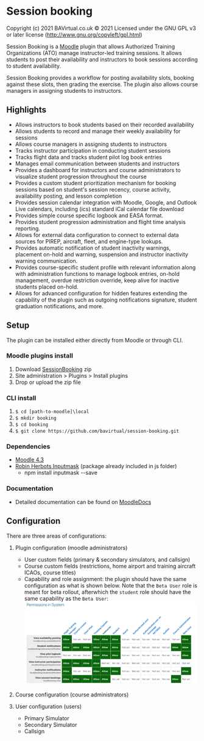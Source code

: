 # Session booking

Copyright (c) 2021 BAVirtual.co.uk © 2021 Licensed under the GNU GPL v3 or later license (<http://www.gnu.org/copyleft/gpl.html>)

Session Booking is a [Moodle](https://moodle.org/) plugin that allows Authorized Training Organizations (ATO) manage instructor-led training sessions. It allows students to post their availability and instructors to book sessions according to student availability.

Session Booking provides a workflow for posting availability slots, booking against these slots, then grading the exercise. The plugin also allows course managers in assigning students to instructors.

## Highlights

- Allows instructors to book students based on their recorded availability
- Allows students to record and manage their weekly availability for sessions
- Allows course managers in assigning students to instructors
- Tracks instructor participation in conducting student sessions
- Tracks flight data and tracks student pilot log book entries
- Manages email communication between students and instructors
- Provides a dashboard for instructors and course administrators to visualize student progression throughout the course
- Provides a custom student prioritization mechanism for booking sessions based on student's session recency, course activity, availability posting, and lesson completion
- Provides session calendar integration with Moodle, Google, and Outlook Live calendars, including (ics) standard iCal calendar file download
- Provides simple course specific logbook and EASA format.
- Provides student progression administration and flight time analysis reporting.
- Allows for external data configuration to connect to external data sources for PIREP, aircraft, fleet, and engine-type lookups.
- Provides automatic notification of student inactivity warnings, placement on-hold and warning, suspension and instructor inactivity warning communication.
- Provides course-specific student profile with relevant information along with administration functions to manage logbook entries, on-hold management, overdue restriction override, keep alive for inactive students placed on-hold.
- Allows for advanced configuration for hidden features extending the capability of the plugin such as outgoing notifications signature, student graduation notifications, and more.

## Setup

The plugin can be installed either directly from Moodle or through CLI.

### Moodle plugins install

1. Download [SessionBooking](https://github.com/bavirtual/session-booking/archive/refs/heads/main.zip) zip
2. Site administration > Plugins > Install plugins
3. Drop or upload the zip file

### CLI install

1. `$ cd [path-to-moodle]\local`
2. `$ mkdir booking`
3. `$ cd booking`
4. `$ git clone https://github.com/bavirtual/session-booking.git`

### Dependencies

- [Moodle 4.3](https://moodle.org/)
- [Robin Herbots Inputmask](https://github.com/RobinHerbots/Inputmask) (package already included in js folder)
   - npm install inputmask --save

### Documentation

- Detailed documentation can be found on [MoodleDocs](https://docs.moodle.org/405/en/Session_Booking)

## Configuration

There are three areas of configurations:

1. Plugin configuration (moodle administrators)

   - User custom fields (primary & secondary simulators, and callsign)
   - Course custom fields (restrictions, home airport and training aircraft ICAOs, course titles)
   - Capability and role assignment: the plugin should have the same configuration as what is shown below. Note that the `Beta User` role is meant for beta rollout, afterwhich the `student` role should have the same capability as the `Beta User`:
     <img src="pix/capability.png" alt="capabilities">

2. Course configuration (course administrators)

3. User configuration (users)
   - Primary Simulator
   - Secondary Simulator
   - Callsign
